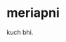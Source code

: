 # meriapni
kuch bhi.
<?php
echo "i am on git hub";
echo "relax";
echo "waqas edit oc may 17 2016";
echo "yes i am rebel";

echo "edit through 3"
?>

